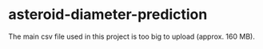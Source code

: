# asteroid-diameter-prediction
The main csv file used in this project is too big to upload (approx. 160 MB).
